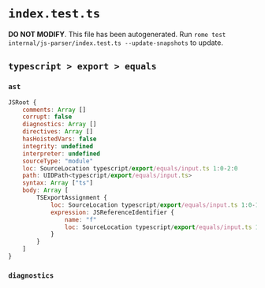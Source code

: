 # `index.test.ts`

**DO NOT MODIFY**. This file has been autogenerated. Run `rome test internal/js-parser/index.test.ts --update-snapshots` to update.

## `typescript > export > equals`

### `ast`

```javascript
JSRoot {
	comments: Array []
	corrupt: false
	diagnostics: Array []
	directives: Array []
	hasHoistedVars: false
	integrity: undefined
	interpreter: undefined
	sourceType: "module"
	loc: SourceLocation typescript/export/equals/input.ts 1:0-2:0
	path: UIDPath<typescript/export/equals/input.ts>
	syntax: Array ["ts"]
	body: Array [
		TSExportAssignment {
			loc: SourceLocation typescript/export/equals/input.ts 1:0-1:11
			expression: JSReferenceIdentifier {
				name: "f"
				loc: SourceLocation typescript/export/equals/input.ts 1:9-1:10 (f)
			}
		}
	]
}
```

### `diagnostics`

```

```
